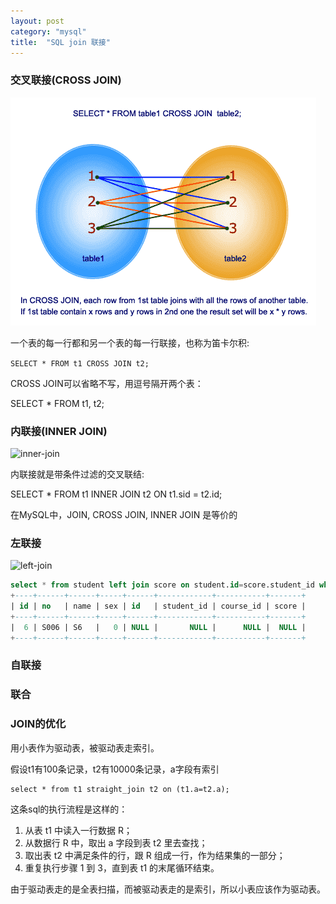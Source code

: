 ```yaml
---
layout: post
category: "mysql"
title:  "SQL join 联接"
---
```


### 交叉联接(CROSS JOIN)

![cross-join](/images/cross-join-round.png)

一个表的每一行都和另一个表的每一行联接，也称为笛卡尔积:

```SELECT * FROM t1 CROSS JOIN t2;```

CROSS JOIN可以省略不写，用逗号隔开两个表：

SELECT * FROM t1, t2;

### 内联接(INNER JOIN)

![inner-join](/images/sql-inner-join.gif)

内联接就是带条件过滤的交叉联结:

SELECT * FROM t1 INNER JOIN t2 ON t1.sid = t2.id;

在MySQL中，JOIN, CROSS JOIN, INNER JOIN 是等价的

### 左联接

![left-join](/images/sql-left-join.png)

```sql
select * from student left join score on student.id=score.student_id where score.id is null;
+----+------+------+-----+------+------------+-----------+-------+
| id | no   | name | sex | id   | student_id | course_id | score |
+----+------+------+-----+------+------------+-----------+-------+
|  6 | S006 | S6   |   0 | NULL |       NULL |      NULL |  NULL |
+----+------+------+-----+------+------------+-----------+-------+
```

### 自联接

### 联合

### JOIN的优化

用小表作为驱动表，被驱动表走索引。

假设t1有100条记录，t2有10000条记录，a字段有索引
```
select * from t1 straight_join t2 on (t1.a=t2.a);
```
这条sql的执行流程是这样的：
1. 从表 t1 中读入一行数据 R；
2. 从数据行 R 中，取出 a 字段到表 t2 里去查找；
3. 取出表 t2 中满足条件的行，跟 R 组成一行，作为结果集的一部分；
4. 重复执行步骤 1 到 3，直到表 t1 的末尾循环结束。

由于驱动表走的是全表扫描，而被驱动表走的是索引，所以小表应该作为驱动表。